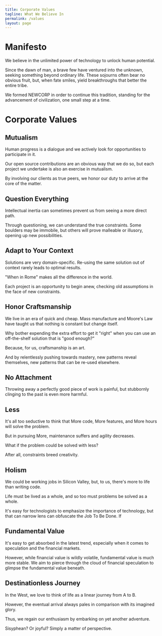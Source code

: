 ```yaml
---
title: Corporate Values
tagline: What We Believe In
permalink: /values
layout: page
---
```


# Manifesto

We believe in the unlimited power of technology to unlock human potential.

Since the dawn of man, a brave few have ventured into the unknown, seeking something beyond ordinary life. These sojourns often bear no obvious fruit, but, when fate smiles, yield breakthroughs that better the entire tribe.

We formed NEWCORP in order to continue this tradition, standing for the advancement of civilization, one small step at a time.

# Corporate Values

## Mutualism

Human progress is a dialogue and we actively look for opportunities to participate in it.

Our open source contributions are an obvious way that we do so, but each project we undertake is also an exercise in mutualism. 

By involving our clients as true peers, we honor our duty to arrive at the core of the matter.

## Question Everything

Intellectual inertia can sometimes prevent us from seeing a more direct path.

Through questioning, we can understand the true constraints. Some boulders may be immobile, but others will prove malleable or illusory, opening up new possibilities.

## Adapt to Your Context 

Solutions are very domain-specific. Re-using the same solution out of context rarely leads to optimal results.

"When in Rome" makes all the difference in the world. 

Each project is an opportunity to begin anew, checking old assumptions in the face of new constraints.

## Honor Craftsmanship 

We live in an era of quick and cheap. Mass manufacture and Moore's Law have taught us that nothing is constant but change itself.

Why bother expending the extra effort to get it "right" when you can use an off-the-shelf solution that is "good enough?"

Because, for us, craftsmanship is an art. 

And by relentlessly pushing towards mastery, new patterns reveal themselves, new patterns that can be re-used elsewhere.

## No Attachment 

Throwing away a perfectly good piece of work is painful, but stubbornly clinging to the past is even more harmful.

## Less

It's all too seductive to think that More code, More features, and More hours will solve the problem.

But in pursuing More, maintenance suffers and agility decreases.

What if the problem could be solved with less? 

After all, constraints breed creativity.

## Holism

We could be working jobs in Silicon Valley, but, to us, there's more to life than writing code.

Life must be lived as a whole, and so too must problems be solved as a whole. 

It's easy for technologists to emphasize the importance of technology, but that can narrow lens can obfuscate the Job To Be Done. If 

## Fundamental Value

It's easy to get absorbed in the latest trend, especially when it comes to speculation and the financial markets.

However, while financial value is wildly volatile, fundamental value is much more stable. We aim to pierce through the cloud of financial speculation to glimpse the fundamental value beneath.

## Destinationless Journey

In the West, we love to think of life as a linear journey from A to B.

However, the eventual arrival always pales in comparison with its imagined glory.

Thus, we regain our enthusiasm by embarking on yet another adventure.

Sisyphean? Or joyful? Simply a matter of perspective.
